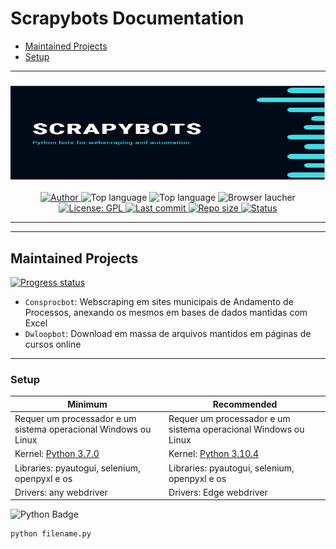 Scrapybots Documentation
=========================
<!--ts-->
* [Maintained Projects](#maintained-projects)
* [Setup](#setup)
<!--te-->

---

<h3 align="center"> 
<img alt="scrapybots banner" src="./assets/scrapybots-logo.PNG" width="1500" height="150">
</h3>

<p align="center">
  <a href="https://www.linkedin.com/in/vitoria-pecanha/">
    <img alt="Author" src="https://img.shields.io/badge/made%20by-Vitória Peçanha-white">
  </a>

  <img alt="Top language" src="https://img.shields.io/github/languages/count/vitoriape/scrapybots?color=violet">
  
  <img alt="Top language" src="https://img.shields.io/github/languages/top/vitoriape/scrapybots?color=002750">
  
  <img alt="Browser laucher" src="https://img.shields.io/badge/browser-Edge-cyan">

  <a href="https://github.com/vitoriape/scrapybots/blob/main/LICENSE">
    <img alt="License: GPL" src="https://img.shields.io/github/license/vitoriape/scrapybots?color=red">
  </a>
  
  <a href="https://github.com/vitoriape/scrapybots/commits/main">
    <img alt="Last commit" src="https://img.shields.io/github/last-commit/vitoriape/scrapybots?color=lightgrey">
  </a>
	
  <a href="https://github.com/vitoriape/scrapybots/archive/refs/heads/main.zip">
    <img alt="Repo size" src="https://img.shields.io/github/repo-size/vitoriape/scrapybots?color=yellow">
  </a>

  <a href="https://github.com/vitoriape/ConsprocBot/releases">
    <img alt="Status" src="https://img.shields.io/badge/status-ongoing-black">
  </a>
</p>

---
---

## **Maintained Projects**
<p align="left"> 
	<a href="https://progress-bar.dev/100/">
  <img alt="Progress status" src="https://progress-bar.dev/100/"></a>
<p>
	
- `Consprocbot`: Webscraping em sites municipais de Andamento de Processos, anexando os mesmos em bases de dados mantidas com Excel
- `Dwloopbot`: Download em massa de arquivos mantidos em páginas de cursos online

---

### **Setup**
<table><thead><tr><th>Minimum</th><th>Recommended</th></tr></thead><tbody><tr><td>Requer um processador e um sistema operacional Windows ou Linux</td><td>Requer um processador e um sistema operacional Windows ou Linux</td></tr><tr><td>Kernel: <a href="https://www.python.org/downloads/release/python-370/" target="_blank" rel="noopener noreferrer">Python 3.7.0</a></td><td>Kernel: <a href="https://www.python.org/downloads/release/python-397/" target="_blank" rel="noopener noreferrer">Python 3.10.4</a></td></tr><tr><td>Libraries: pyautogui, selenium, openpyxl e os</td><td>Libraries: pyautogui, selenium, openpyxl e os</td></tr><tr><td>Drivers: any webdriver</td><td>Drivers: Edge webdriver</td></tr></tbody></table>

<p align="left">
<img alt="Python Badge" src="https://img.shields.io/badge/Running on Windows-002750?style=for-the-badge&logo=python&logoColor=yellow" />
</p>

```cmd
python filename.py
```
